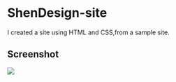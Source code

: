 # ShenDesign-site
I created a site using HTML and CSS,from a sample site.

<h2>Screenshot</h2>

![](ekran.gif)
